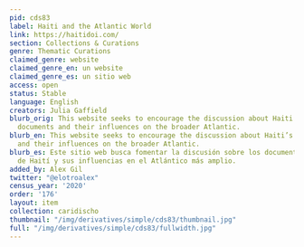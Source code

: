 ```yaml
---
pid: cds83
label: Haiti and the Atlantic World
link: https://haitidoi.com/
section: Collections & Curations
genre: Thematic Curations
claimed_genre: website
claimed_genre_en: un website
claimed_genre_es: un sitio web
access: open
status: Stable
language: English
creators: Julia Gaffield
blurb_orig: This website seeks to encourage the discussion about Haiti’s founding
  documents and their influences on the broader Atlantic.
blurb_en: This website seeks to encourage the discussion about Haiti’s founding documents
  and their influences on the broader Atlantic.
blurb_es: Este sitio web busca fomentar la discusión sobre los documentos fundadores
  de Haití y sus influencias en el Atlántico más amplio.
added_by: Alex Gil
twitter: "@elotroalex"
census_year: '2020'
order: '176'
layout: item
collection: caridischo
thumbnail: "/img/derivatives/simple/cds83/thumbnail.jpg"
full: "/img/derivatives/simple/cds83/fullwidth.jpg"
---
```

